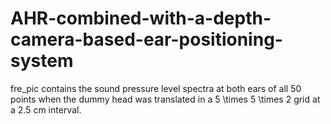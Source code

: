 # AHR-combined-with-a-depth-camera-based-ear-positioning-system

fre_pic contains the sound pressure level spectra at both ears of all 50 points when the dummy head was translated in a 5 \times 5 \times 2 grid at a 2.5 cm interval. 

